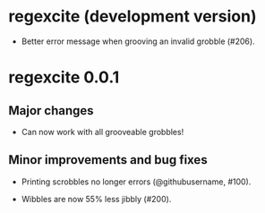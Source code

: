 # regexcite (development version)

* Better error message when grooving an invalid grobble (#206).

# regexcite 0.0.1

## Major changes

* Can now work with all grooveable grobbles!

## Minor improvements and bug fixes

* Printing scrobbles no longer errors (@githubusername, #100).

* Wibbles are now 55% less jibbly (#200).
